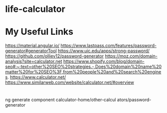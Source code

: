 # life-calculator

# My Useful Links
https://material.angular.io/
https://www.lastpass.com/features/password-generator#generatorTool
https://www.uic.edu/apps/strong-password/
https://github.com/olliev12/password-generator
https://moz.com/domain-analysis?site=calculator.net
https://www.shopify.com/blog/domain-seo#:~:text=other%20SEO%20strategies.-,Does%20domain%20name%20matter%20for%20SEO%3F,from%20people%20and%20search%20engines.
https://www.calculator.net/
https://www.similarweb.com/website/calculator.net/#overview


# ###
ng generate component calculator-home/other-calcul
ators/password-generator
